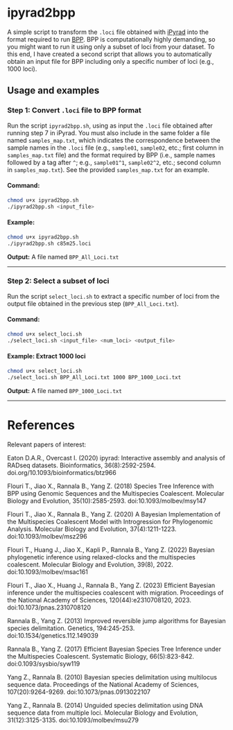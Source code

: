 # ipyrad2bpp

A simple script to transform the `.loci` file obtained with [iPyrad](https://github.com/dereneaton/ipyrad) into the format required to run [BPP](https://github.com/bpp/bpp). BPP is computationally highly demanding, so you might want to run it using only a subset of loci from your dataset. To this end, I have created a second script that allows you to automatically obtain an input file for BPP including only a specific number of loci (e.g., 1000 loci).

## Usage and examples

### Step 1: Convert `.loci` file to BPP format

Run the script `ipyrad2bpp.sh`, using as input the `.loci` file obtained after running step 7 in iPyrad. You must also include in the same folder a file named `samples_map.txt`, which indicates the correspondence between the sample names in the `.loci` file (e.g., `sample01`, `sample02`, etc.; first column in `samples_map.txt` file) and the format required by BPP (i.e., sample names followed by a tag after `^`; e.g., `sample01^1`, `sample02^2`, etc.; second column in `samples_map.txt`). See the provided `samples_map.txt` for an example.

#### Command:

```bash
chmod u+x ipyrad2bpp.sh
./ipyrad2bpp.sh <input_file>
```

#### Example:

```bash
chmod u+x ipyrad2bpp.sh
./ipyrad2bpp.sh c85m25.loci
```

**Output:** A file named `BPP_All_Loci.txt`

---

### Step 2: Select a subset of loci

Run the script `select_loci.sh` to extract a specific number of loci from the output file obtained in the previous step (`BPP_All_Loci.txt`).

#### Command:

```bash
chmod u+x select_loci.sh
./select_loci.sh <input_file> <num_loci> <output_file>
```

#### Example: Extract 1000 loci

```bash
chmod u+x select_loci.sh
./select_loci.sh BPP_All_Loci.txt 1000 BPP_1000_Loci.txt
```

**Output:** A file named `BPP_1000_Loci.txt`

---

# References

Relevant papers of interest:

Eaton D.A.R., Overcast I. (2020) ipyrad: Interactive assembly and analysis of RADseq datasets. Bioinformatics, 36(8):2592-2594. doi.org/10.1093/bioinformatics/btz966

Flouri T., Jiao X., Rannala B., Yang Z. (2018) Species Tree Inference with BPP using Genomic Sequences and the Multispecies Coalescent. Molecular Biology and Evolution, 35(10):2585-2593. doi:10.1093/molbev/msy147

Flouri T., Jiao X., Rannala B., Yang Z. (2020) A Bayesian Implementation of the Multispecies Coalescent Model with Introgression for Phylogenomic Analysis. Molecular Biology and Evolution, 37(4):1211-1223. doi:10.1093/molbev/msz296

Flouri T., Huang J., Jiao X., Kapli P., Rannala B., Yang Z. (2022) Bayesian phylogenetic inference using relaxed-clocks and the multispecies coalescent. Molecular Biology and Evolution, 39(8), 2022. doi:10.1093/molbev/msac161

Flouri T., Jiao X., Huang J., Rannala B., Yang Z. (2023) Efficient Bayesian inference under the multispecies coalescent with migration. Proceedings of the National Academy of Sciences, 120(44):e2310708120, 2023. doi:10.1073/pnas.2310708120

Rannala B., Yang Z. (2013) Improved reversible jump algorithms for Bayesian species delimitation. Genetics, 194:245-253. doi:10.1534/genetics.112.149039

Rannala B., Yang Z. (2017) Efficient Bayesian Species Tree Inference under the Multispecies Coalescent. Systematic Biology, 66(5):823-842. doi:0.1093/sysbio/syw119

Yang Z., Rannala B. (2010) Bayesian species delimitation using multilocus sequence data. Proceedings of the National Academy of Sciences, 107(20):9264-9269. doi:10.1073/pnas.0913022107

Yang Z., Rannala B. (2014) Unguided species delimitation using DNA sequence data from multiple loci. Molecular Biology and Evolution, 31(12):3125-3135. doi:10.1093/molbev/msu279
